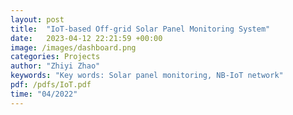 ```yaml
---
layout: post
title:  "IoT-based Off-grid Solar Panel Monitoring System"
date:   2023-04-12 22:21:59 +00:00
image: /images/dashboard.png
categories: Projects
author: "Zhiyi Zhao"
keywords: "Key words: Solar panel monitoring, NB-IoT network"
pdf: /pdfs/IoT.pdf
time: "04/2022"
---
```

